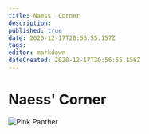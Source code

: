 ```yaml
---
title: Naess' Corner
description: 
published: true
date: 2020-12-17T20:56:55.157Z
tags: 
editor: markdown
dateCreated: 2020-12-17T20:56:55.156Z
---
```


# Naess' Corner

![Pink Panther](https://i.makeagif.com/media/3-08-2017/FwypRv.gif)